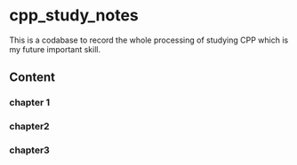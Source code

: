 # cpp_study_notes

This is a codabase to record the whole processing of studying CPP which is my future important skill.

## Content

### chapter 1

### chapter2

### chapter3
